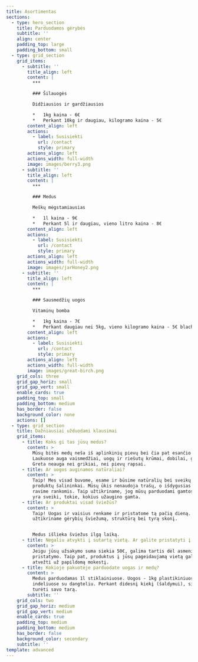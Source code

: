 ```yaml
---
title: Asortimentas
sections:
  - type: hero_section
    title: Parduodamos gėrybės
    subtitle: ''
    align: center
    padding_top: large
    padding_bottom: small
  - type: grid_section
    grid_items:
      - subtitle: ''
        title_align: left
        content: |
          ***

          ### Šilauogės

          Didžiausios ir gardžiausios

          *   1kg kaina - 6€
          *   Perkant 10kg ir daugiau, kilogramo kaina - 5€
        content_align: left
        actions:
          - label: Susisiekti
            url: /contact
            style: primary
        actions_align: left
        actions_width: full-width
        image: images/berry3.png
      - subtitle: ''
        title_align: left
        content: |
          ***

          ### Medus

          Meškų mėgstamiausias

          *   1l kaina - 9€
          *   Perkant 5l ir daugiau, vieno litro kaina - 8€
        content_align: left
        actions:
          - label: Susisiekti
            url: /contact
            style: primary
        actions_align: left
        actions_width: full-width
        image: images/jarHoney2.png
      - subtitle: ''
        title_align: left
        content: |
          ***

          ### Sausmedžių uogos

          Vitaminų bomba

          *   1kg kaina - 7€
          *   Perkant daugiau nei 5kg, vieno kilogramo kaina - 5€ blach 
        content_align: left
        actions:
          - label: Susisiekti
            url: /contact
            style: primary
        actions_align: left
        actions_width: full-width
        image: images/great-birch.png
    grid_cols: three
    grid_gap_horiz: small
    grid_gap_vert: small
    enable_cards: true
    padding_top: small
    padding_bottom: medium
    has_border: false
    background_color: none
    actions: []
  - type: grid_section
    title: Dažniausiai užduodami klausimai
    grid_items:
      - title: Koks gi tas jūsų medus?
        content: >
          Mūsų bitės medų neša iš aplinkinių pievų bei čia pat esančio miško.
          Laukuose auga vaismedžiai, uogų ir riešutų krūmai, dobilai, gėlės.
          Greta neauga nei grikiai, nei pievų rapsai.
      - title: Ar uogos auginamos natūraliai?
        content: >
          Taip! Mes visad buvome, esame ir būsime natūralių bei sveikų maisto
          produktų šalininkai. Mūsų ūkis nenaudoja trašų, o išdygusias piktžoles
          ravime rankomis. Taip užtikriname, jog mūsų parduodami gamtos turtai
          yra sveiki, tokie, kokius užaugino gamta.
      - title: Ar produktai visad šviežūs?
        content: >
          Taip! Uogas ir vaisius renkame ir pristatome tą pačią dieną. Taip
          užtikriname gėrybių šviežumą, struktūrą bei tyrą skonį.


          Medus išlieka šviežus ilgą laiką. 
      - title: Negaliu atvykti į sutartą vietą. Ar galite pristatyti į namus?
        content: >
          Jeigu jūsų užsakymo suma siekia 50€, galima tartis dėl asmeninio
          pristatymo. Taip pat, produktus į jūsų pageidaujamą vietą galime
          atvežti už papildomą mokestį.
      - title: Kokioje pakuotėje parduodate uogas ir medų?
        content: >
          Medus parduodamas 1l stiklainiuose. Uogos - 1kg plastikiniuose
          indeliuose su dangteliu. Perkant didesnį kiekį (šaldymui), siūlome
          turėti savo tarą.
        subtitle: ''
    grid_cols: two
    grid_gap_horiz: medium
    grid_gap_vert: medium
    enable_cards: true
    padding_top: medium
    padding_bottom: medium
    has_border: false
    background_color: secondary
    subtitle: ''
template: advanced
---
```

